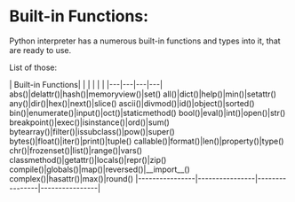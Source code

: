 # Built-in Functions:

Python interpreter has a numerous built-in functions and types into it, that are ready to use.

List of those:

| Built-in Functions|
| | | | |
|---|---|---|---|
abs()|delattr()|hash()|memoryview()|set()
all()|dict()|help()|min()|setattr()
any()|dir()|hex()|next()|slice()
ascii()|divmod()|id()|object()|sorted()
bin()|enumerate()|input()|oct()|staticmethod()
bool()|eval()|int()|open()|str()
breakpoint()|exec()|isinstance()|ord()|sum()
bytearray()|filter()|issubclass()|pow()|super()
bytes()|float()|iter()|print()|tuple()
callable()|format()|len()|property()|type()
chr()|frozenset()|list()|range()|vars()
classmethod()|getattr()|locals()|repr()|zip()
compile()|globals()|map()|reversed()|\_\_import\_\_()
complex()|hasattr()|max()|round()
|----------------|----------------|----------------|----------------|